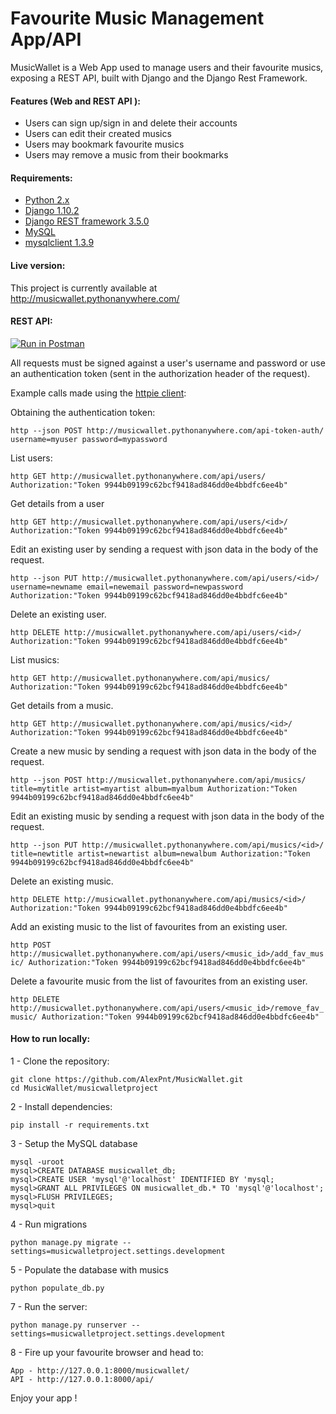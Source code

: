 Favourite Music Management App/API 
===================================
MusicWallet is a Web App used to manage users and their favourite musics, exposing a REST API, built with Django and the Django Rest Framework.

#### Features (Web and REST API ): ####
* Users can sign up/sign in and delete their accounts 
* Users can edit their created musics
* Users may bookmark favourite musics
* Users may remove a music from their bookmarks


#### Requirements: ####
* [Python 2.x](https://www.python.org/downloads/)
* [Django 1.10.2](https://www.djangoproject.com/download/)
* [Django REST framework 3.5.0](http://www.django-rest-framework.org/)
* [MySQL](http://www.mysql.com/)
* [mysqlclient 1.3.9](https://pypi.python.org/pypi/mysqlclient)

#### Live version: ####

This project is currently available at http://musicwallet.pythonanywhere.com/

#### REST API: ####
[![Run in Postman](https://run.pstmn.io/button.svg)](https://www.getpostman.com/collections/ae565d7545fa44b5dd03)


All requests must be signed against a user's username and password or use an authentication token (sent in the authorization header of the request). 

Example calls made using the [httpie client](https://httpie.org):

Obtaining the authentication token:

```http --json POST http://musicwallet.pythonanywhere.com/api-token-auth/  username=myuser password=mypassword```


List users:

```http GET http://musicwallet.pythonanywhere.com/api/users/ Authorization:"Token 9944b09199c62bcf9418ad846dd0e4bbdfc6ee4b"```

Get details from a user

```http GET http://musicwallet.pythonanywhere.com/api/users/<id>/ Authorization:"Token 9944b09199c62bcf9418ad846dd0e4bbdfc6ee4b"```

Edit an existing user by sending a request with json data in the body of the request.

```http --json PUT http://musicwallet.pythonanywhere.com/api/users/<id>/ username=newname email=newemail password=newpassword Authorization:"Token 9944b09199c62bcf9418ad846dd0e4bbdfc6ee4b"```

Delete an existing user.

```http DELETE http://musicwallet.pythonanywhere.com/api/users/<id>/ Authorization:"Token 9944b09199c62bcf9418ad846dd0e4bbdfc6ee4b"``` 

List musics:

```http GET http://musicwallet.pythonanywhere.com/api/musics/ Authorization:"Token 9944b09199c62bcf9418ad846dd0e4bbdfc6ee4b"```

Get details from a music.

```http GET http://musicwallet.pythonanywhere.com/api/musics/<id>/ Authorization:"Token 9944b09199c62bcf9418ad846dd0e4bbdfc6ee4b"```

Create a new music by sending a request with json data in the body of the request.

```http --json POST http://musicwallet.pythonanywhere.com/api/musics/ title=mytitle artist=myartist album=myalbum Authorization:"Token 9944b09199c62bcf9418ad846dd0e4bbdfc6ee4b"``` 

Edit an existing music by sending a request with json data in the body of the request.

```http --json PUT http://musicwallet.pythonanywhere.com/api/musics/<id>/ title=newtitle artist=newartist album=newalbum Authorization:"Token 9944b09199c62bcf9418ad846dd0e4bbdfc6ee4b"```

Delete an existing music.

```http DELETE http://musicwallet.pythonanywhere.com/api/musics/<id>/ Authorization:"Token 9944b09199c62bcf9418ad846dd0e4bbdfc6ee4b"```

Add an existing music to the list of favourites from an existing user.

```http POST http://musicwallet.pythonanywhere.com/api/users/<music_id>/add_fav_music/ Authorization:"Token 9944b09199c62bcf9418ad846dd0e4bbdfc6ee4b"```

Delete a favourite music from the list of favourites from an existing user.

```http DELETE http://musicwallet.pythonanywhere.com/api/users/<music_id>/remove_fav_music/ Authorization:"Token 9944b09199c62bcf9418ad846dd0e4bbdfc6ee4b"```

#### How to run locally: ####

1 - Clone the repository:

	git clone https://github.com/AlexPnt/MusicWallet.git
	cd MusicWallet/musicwalletproject

2 - Install dependencies:

	pip install -r requirements.txt

3 - Setup the MySQL database

	mysql -uroot
	mysql>CREATE DATABASE musicwallet_db;
	mysql>CREATE USER 'mysql'@'localhost' IDENTIFIED BY 'mysql;
	mysql>GRANT ALL PRIVILEGES ON musicwallet_db.* TO 'mysql'@'localhost'; 
	mysql>FLUSH PRIVILEGES;
	mysql>quit

4 - Run migrations

	python manage.py migrate --settings=musicwalletproject.settings.development

5 - Populate the database with musics
	
	python populate_db.py

7 - Run the server:
		
	python manage.py runserver --settings=musicwalletproject.settings.development

8 - Fire up your favourite browser and head to:
        
	App - http://127.0.0.1:8000/musicwallet/
	API - http://127.0.0.1:8000/api/

Enjoy your app !


	
	







